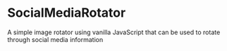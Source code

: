 # SocialMediaRotator
A simple image rotator using vanilla JavaScript that can be used to rotate through social media information
